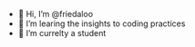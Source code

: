 - 👋 Hi, I’m @friedaloo
- 👀 I’m learing the insights to coding practices
- 🌱 I’m currelty a student

<!---
friedaloo/friedaloo is a ✨ special ✨ repository because its `README.md` (this file) appears on your GitHub profile.
You can click the Preview link to take a look at your changes.
--->
